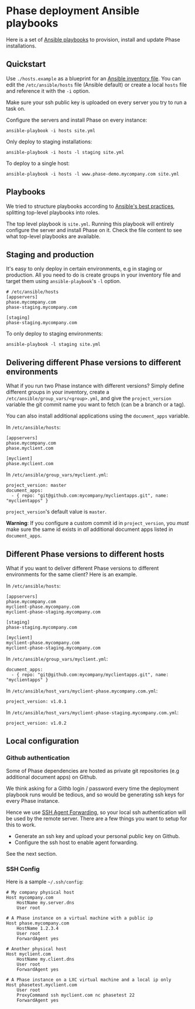 # Phase deployment Ansible playbooks

Here is a set of [Ansible playbooks](https://www.ansible.com/) to provision,
install and update Phase installations.


## Quickstart

Use `./hosts.example` as a blueprint for an [Ansible inventory
file](http://docs.ansible.com/ansible/intro_inventory.html). You can edit the
`/etc/ansible/hosts` file (Ansible default) or create a local `hosts` file and
reference it with the `-i` option.

Make sure your ssh public key is uploaded on every server you try to run a task
on.

Configure the servers and install Phase on every instance:

    ansible-playbook -i hosts site.yml

Only deploy to staging installations:

    ansible-playbook -i hosts -l staging site.yml

To deploy to a single host:

    ansible-playbook -i hosts -l www.phase-demo.mycompany.com site.yml


## Playbooks

We tried to structure playbooks according to [Ansible's best
practices](http://docs.ansible.com/ansible/playbooks_best_practices.html),
splitting top-level playbooks into roles.

The top level playbook is `site.yml`. Running this playbook will entirely
configure the server and install Phase on it. Check the file content to see
what top-level playbooks are available.


## Staging and production

It's easy to only deploy in certain environments, e.g in staging or production.
All you need to do is create groups in your inventory file and target them
using `ansible-playbook`'s `-l` option.

    # /etc/ansible/hosts
    [appservers]
    phase.mycompany.com
    phase-staging.mycompany.com

    [staging]
    phase-staging.mycompany.com

To only deploy to staging environments:

    ansible-playbook -l staging site.yml


## Delivering different Phase versions to different environments

What if you run two Phase instance with different versions? Simply define
different groups in your inventory, create a
`/etc/ansible/group_vars/<group>.yml`, and give the `project_version` variable
the git commit name you want to fetch (can be a branch or a tag).

You can also install additional applications using the `document_apps`
variable.

In `/etc/ansible/hosts`:

    [appservers]
    phase.mycompany.com
    phase.myclient.com

    [myclient]
    phase.myclient.com

In `/etc/ansible/group_vars/myclient.yml`:

    project_version: master
    document_apps:
      - { repo: "git@github.com:mycompany/myclientapps.git", name: "myclientapps" }


`project_version`'s default value is `master`.

**Warning**: If you configure a custom commit id in `project_version`, you
*must* make sure the same id exists in *all* additional document apps listed in
`document_apps`.


## Different Phase versions to different hosts

What if you want to deliver different Phase versions to different environments
for the same client? Here is an example.

In `/etc/ansible/hosts`:

    [appservers]
    phase.mycompany.com
    myclient-phase.mycompany.com
    myclient-phase-staging.mycompany.com

    [staging]
    phase-staging.mycompany.com

    [myclient]
    myclient-phase.mycompany.com
    myclient-phase-staging.mycompany.com

In `/etc/ansible/group_vars/myclient.yml`:

    document_apps:
      - { repo: "git@github.com:mycompany/myclientapps.git", name: "myclientapps" }

In `/etc/ansible/host_vars/myclient-phase.mycompany.com.yml`:

    project_version: v1.0.1

In `/etc/ansible/host_vars/myclient-phase-staging.mycompany.com.yml`:

    project_version: v1.0.2


## Local configuration

### Github authentication

Some of Phase dependencies are hosted as private git repositories (e.g
additional document apps) on Github.

We think asking for a Githb login / password every time the deployment playbook
runs would be tedious, and so would be generating ssh keys for every Phase
instance.

Hence we use [SSH Agent
Forwarding](https://developer.github.com/guides/using-ssh-agent-forwarding/),
so your local ssh authentication will be used by the remote server. There are a
few things you want to setup for this to work.

 * Generate an ssh key and upload your personal public key on Github.
 * Configure the ssh host to enable agent forwarding.

See the next section.

### SSH Config

Here is a sample `~/.ssh/config`:

    # My company physical host
    Host mycompany.com
        HostName my.server.dns
        User root

    # A Phase instance on a virtual machine with a public ip
    Host phase.mycompany.com
        HostName 1.2.3.4
        User root
        ForwardAgent yes

    # Another physical host
    Host myclient.com
        HostName my.client.dns
        User root
        ForwardAgent yes

    # A Phase instance on a LXC virtual machine and a local ip only
    Host phasetest.myclient.com
        User root
        ProxyCommand ssh myclient.com nc phasetest 22
        ForwardAgent yes
